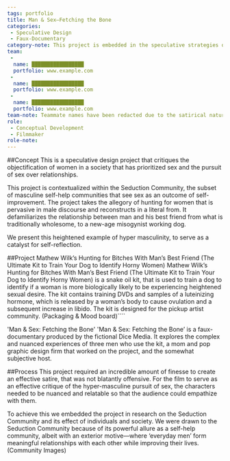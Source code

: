 ```yaml
---
tags: portfolio
title: Man & Sex—Fetching the Bone
categories: 
 - Speculative Design
 - Faux-Documentary
category-note: This project is embedded in the speculative strategies of design fiction and critical design.
team:
 - 
  name: █████████████████
  portfolio: www.example.com
 - 
  name: █████████████████
  portfolio: www.example.com
 - 
  name: █████████████████
  portfolio: www.example.com
team-note: Teammate names have been redacted due to the satirical nature of this project. 
role: 
 - Conceptual Development
 - Filmmaker
role-note: 
---
```


##Concept
This is a speculative design project that critiques the objectification of women in a society that has prioritized sex and the pursuit of sex over relationships.

This project is contextualized within the Seduction Community, the subset of masculine self-help communities that see sex as an outcome of self-improvement. The project takes the allegory of hunting for women that is pervasive in male discourse and reconstructs in a literal from. It defamiliarizes the relationship between man and his best friend from what is traditionally wholesome, to a new-age misogynist working dog. 

We present this heightened example of hyper masculinity, to serve as a catalyst for self-reflection. 

##Project
Mathew Wilk’s Hunting for Bitches With Man’s Best Friend (The Ultimate Kit to Train Your Dog to Identify Horny Women)
Mathew Wilk’s Hunting for Bitches With Man’s Best Friend (The Ultimate Kit to Train Your Dog to Identify Horny Women) is a snake oil kit, that is used to train a dog to identify if a woman is more biologically likely to be experiencing heightened sexual desire. The kit contains training DVDs and samples of a luteinizing hormone, which is released by a woman’s body to cause ovulation and a subsequent increase in libido. The kit is designed for the pickup artist community. 
(Packaging & Mood board)````

'Man & Sex: Fetching the Bone'
'Man & Sex: Fetching the Bone’ is a faux-documentary produced by the fictional Dice Media. It explores the complex and nuanced experiences of three men who use the kit, a mom and pop graphic design firm that worked on the project, and the somewhat subjective host. 

##Process
This project required an incredible amount of finesse to create an effective satire, that was not blatantly offensive. For the film to serve as an effective critique of the hyper-masculine pursuit of sex, the characters needed to be nuanced and relatable so that the audience could empathize with them.

To achieve this we embedded the project in research on the Seduction Community and its effect of individuals and society. We were drawn to the Seduction Community because of its powerful allure as a self-help community, albeit with an exterior motive—where ‘everyday men’ form meaningful relationships with each other while improving their lives.
(Community Images)